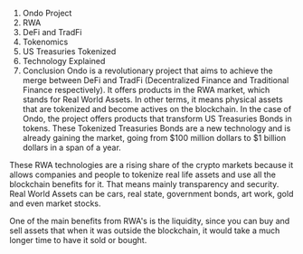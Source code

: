 1. Ondo Project
2. RWA
3. DeFi and TradFi
4. Tokenomics
5. US Treasuries Tokenized
6. Technology Explained
7. Conclusion
Ondo is a revolutionary project that aims to achieve the merge between DeFi and TradFi (Decentralized Finance and Traditional Finance respectively). It offers products in the RWA market, which stands for Real World Assets. In other terms, it means physical assets that are tokenized and become actives on the blockchain. In the case of Ondo, the project offers products that transform US Treasuries Bonds in tokens. These Tokenized Treasuries Bonds are a new technology and is already gaining the market, going from $100 million dollars to $1 billion dollars in a span of a year. 

These RWA technologies are a rising share of the crypto markets because it allows companies and people to tokenize real life assets and use all the blockchain benefits for it. That means mainly transparency and security. Real World Assets can be cars, real state, government bonds, art work, gold and even market stocks.  

One of the main benefits from RWA's is the liquidity, since you can buy and sell assets that when it was outside the blockchain, it would take a much longer time to have it sold or bought.